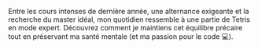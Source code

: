 Entre les cours intenses de dernière année, une alternance exigeante et la recherche du master idéal, mon quotidien ressemble à une partie de Tetris en mode expert. Découvrez comment je maintiens cet équilibre précaire tout en préservant ma santé mentale (et ma passion pour le code 💻).
